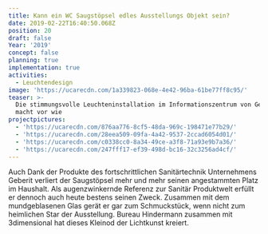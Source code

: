 ```yaml
---
title: Kann ein WC Saugstöpsel edles Ausstellungs Objekt sein?
date: 2019-02-22T16:40:50.068Z
position: 20
draft: false
Year: '2019'
concept: false
planning: true
implementation: true
activities:
  - Leuchtendesign
image: 'https://ucarecdn.com/1a339823-068e-4e42-96ba-61be77ff8c95/'
teaser: >-
  Die stimmungsvolle Leuchteninstallation im Informationszentrum von Geberit
  macht vor wie
projectpictures:
  - 'https://ucarecdn.com/876aa776-8cf5-48da-969c-198471e77b29/'
  - 'https://ucarecdn.com/28eea509-09fa-4a42-9537-2ccad6054d01/'
  - 'https://ucarecdn.com/c0338cc0-8a34-49ce-a3f8-71a93e9b7a36/'
  - 'https://ucarecdn.com/247fff17-ef39-498d-bc16-32c3256ad4cf/'
---
```

Auch Dank der Produkte des fortschrittlichen Sanitärtechnik Unternehmens Geberit verliert der Saugstöpsel mehr und mehr seinen angestammten Platz im Haushalt. Als augenzwinkernde Referenz zur Sanitär Produktwelt erfüllt er dennoch auch heute bestens seinen Zweck. Zusammen mit dem mundgeblasenen Glas gerät er gar zum Schmuckstück, wenn nicht zum heimlichen Star der Ausstellung. Bureau Hindermann zusammen mit 3dimensional hat dieses Kleinod der Lichtkunst kreiert.
